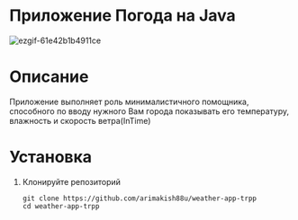 
# Приложение Погода на Java
![ezgif-61e42b1b4911ce](https://github.com/user-attachments/assets/2dea4ecd-870a-4150-98aa-7cb006f8be73)

# Описание
Приложение выполняет роль минималистичного помощника, способного по вводу нужного Вам города показывать его температуру, влажность и скорость ветра(InTime)

# Установка
1. Клонируйте репозиторий
   ```
   git clone https://github.com/arimakish88u/weather-app-trpp
   cd weather-app-trpp
   ```
